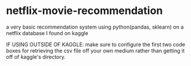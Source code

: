 # netflix-movie-recommendation
a very basic recommendation system using python(pandas, sklearn) on a netflix database I found on kaggle

IF USING OUTSIDE OF KAGGLE:
make sure to configure the first two code boxes for retrieving the csv file off your own medium rather than getting it off of kaggle's directory.
